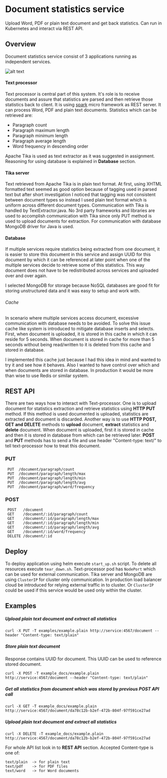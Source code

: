 # Document statistics service

Upload Word, PDF or plain text document and get back statistics.
Can run in Kubernetes and interact via REST API.

## Overview

Document statistics service consist of 3 applications running as independent services.

![alt text][arch]

#### Text processor
Text processor is central part of this system. It's role is to receive documents
and assure that statistics are parsed and then retrieve those statistics back to client. It is using [spark](http://sparkjava.com/) micro framework as REST server. It can process Word, PDF and plain text documents. Statistics which can be retrieved are:

* Paragraph count
* Paragraph maximum length
* Paragraph minimum length
* Paragraph average length
* Word frequency in descending order

Apache Tika is used as text extractor as it was suggested in assignment. Reasoning for using database is explained in **Database** section.



#### Tika server
Text retrieved from Apache Tika is in plain text format. At first, using XHTML formatted text seemed as good option because of tagging used in parsed text but after short investigation I noticed that tagging was not consistent between document types so instead I used plain text format which is uniform across different document types. Communication with Tika is handled by TextExtractor.java. No 3rd party frameworks and libraries are used to accomplish communication with Tika since only PUT method is used to upload documents for extraction. For communication with database MongoDB driver for Java is used.

#### Database
If multiple services require statistics being extracted from one document, it
is easier to store this document in this service and assign UUID for this document by which it can be referenced at later point when one of the multiple services decide to retrieve some of this statistics. This way document does not have to be redistributed across services and uploaded over and over again.

I selected MongoDB for storage because NoSQL databases are good fit for storing unstructured data and it was easy to setup and work with.

###### Cache
In scenario where multiple services access document, excessive communication with database needs to be avoided. To solve this issue cache like system is introduced to mitigate database inserts and selects. First, when document is uploaded, it is stored in this cache in which it can reside for 5 seconds. When document is stored in cache for more than 5 seconds without being read/written to it is deleted from this cache and stored in database.

I implemented this cache just because I had this idea in mind and wanted to try it and see how it behaves. Also I wanted to have control over which and when documents are stored in database. In production it would be more than wise to use Redis or similar system.

## REST API

There are two ways how to interact with Text-processor. One is to upload document for statistics extraction and retrieve statistics using **HTTP PUT** method. If this method is used documented is uploaded, statistics are extracted and document is discarded. Another way is to use **HTTP POST, GET and DELETE** methods to **upload** document, **extract** statistics and **delete** document.
When document is uploaded, first it is stored in cache and then it is stored in
database from which can be retrieved later. **POST** and **PUT** methods has to
send a file and use header "Content-type: text/<type>" to tell text-processor how to treat this document.

### PUT

```
 PUT  /document/paragraph/count
 PUT  /document/paragraph/length/max
 PUT  /document/paragraph/length/min
 PUT  /document/paragraph/length/avg
 PUT  /document/paragraph/word/frequency
```


### POST
```
 POST   /document
 GET    /document/:id/paragraph/count
 GET    /document/:id/paragraph/length/max
 GET    /document/:id/paragraph/length/min
 GET    /document/:id/paragraph/length/avg
 GET    /document/:id/word/frequency
 DELETE /document/:id
 ```

## Deploy
To deploy application using helm execute ```start_up.sh``` script. To delete all resources execute ```tear_down.sh```. Text-processor pod has ```NodePort``` which can be used for external communication. Tika server and MongoDB are using ```ClusterIP``` for cluster only communication. In production load balancer cloud be introduced for relying external traffic in to cluster. Or ```ClusterIP``` could be used if this service would be used only within the cluster.

## Examples

##### Upload plain text document and extract all statistics
```curl -X PUT -T examples/example.plain http://service:4567/document --header "Content-type: text/plain"```

##### Store plain text document
Response contains UUID for document. This UUID can be used to reference stored document.

```curl -X POST -T example_docs/example.plain http://service:4567/document --header "Content-type: text/plain"```

##### Get all statistics from document which was stored by previous POST API call
```curl -X GET -T example_docs/example.plain http://service:4567/document/da78c12b-b2ef-472b-804f-97f591ce27ad```

##### Upload plain text document and extract all statistics
```curl -X DELETE -T example_docs/example.plain http://service:4567/document/da78c12b-b2ef-472b-804f-97f591ce27ad```

For whole API list look in to **REST API** section. Accepted Content-type is one of:
```
text/plain  -> for plain text
text/pdf    -> for PDF files
text/word   -> for Word documents
```
[arch]: ./diag.png "Architecture"
